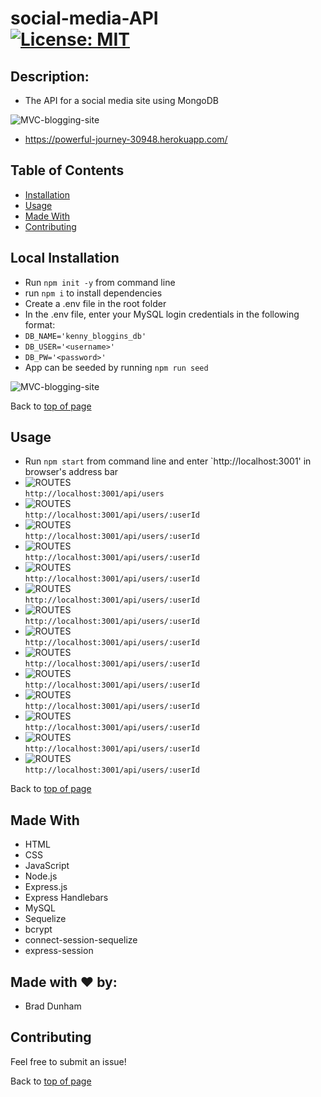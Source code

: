 # social-media-API <br>[![License: MIT](https://img.shields.io/badge/License-MIT-yellow.svg)](https://opensource.org/licenses/MIT)


## Description: 

* The API for a social media site using MongoDB

![MVC-blogging-site](./assets/images/tech-blog-home.png)

* <a href='https://powerful-journey-30948.herokuapp.com/'>https://powerful-journey-30948.herokuapp.com/</a>

## Table of Contents

- [Installation](#local-installation)
- [Usage](#usage)
- [Made With](#made-with)
- [Contributing](#contributing)

## Local Installation

* Run `npm init -y` from command line
* run `npm i` to install dependencies
* Create a .env file in the root folder
* In the .env file, enter your MySQL login credentials in the following format:
* `DB_NAME='kenny_bloggins_db'`
* `DB_USER='<username>'`
* `DB_PW='<password>'`
* App can be seeded by running `npm run seed`

![MVC-blogging-site](./assets/images/tech-blog-install.png)

Back to [top of page](# )

## Usage

* Run `npm start` from command line and enter `http://localhost:3001' in browser's address bar
* ![ROUTES](https://img.shields.io/badge/GET-getAllUsers-blueviolet) <br>`http://localhost:3001/api/users`<br>
* ![ROUTES](https://img.shields.io/badge/GET-getUserById-blueviolet) <br>`http://localhost:3001/api/users/:userId`<br>
* ![ROUTES](https://img.shields.io/badge/GET-geAllThoughts-blueviolet) <br>`http://localhost:3001/api/users/:userId`<br>
* ![ROUTES](https://img.shields.io/badge/GET-getThoughtById-blueviolet) <br>`http://localhost:3001/api/users/:userId`<br>
* ![ROUTES](https://img.shields.io/badge/POST-createUser-brightgreen) <br>`http://localhost:3001/api/users/:userId`<br>
* ![ROUTES](https://img.shields.io/badge/POST-addFriend-brightgreen) <br>`http://localhost:3001/api/users/:userId`<br>
* ![ROUTES](https://img.shields.io/badge/POST-addThought-brightgreen) <br>`http://localhost:3001/api/users/:userId`<br>
* ![ROUTES](https://img.shields.io/badge/POST-addReaction-brightgreen) <br>`http://localhost:3001/api/users/:userId`<br>
* ![ROUTES](https://img.shields.io/badge/PUT-updateUser-orange) <br>`http://localhost:3001/api/users/:userId`<br>
* ![ROUTES](https://img.shields.io/badge/PUT-updateThought-orange) <br>`http://localhost:3001/api/users/:userId`<br>
* ![ROUTES](https://img.shields.io/badge/DEL-deleteUser-red) <br>`http://localhost:3001/api/users/:userId`<br>
* ![ROUTES](https://img.shields.io/badge/DEL-removeFriend-red) <br>`http://localhost:3001/api/users/:userId`<br>
* ![ROUTES](https://img.shields.io/badge/DEL-deleteThought-red) <br>`http://localhost:3001/api/users/:userId`<br>
* ![ROUTES](https://img.shields.io/badge/DEL-removeReaction-red) <br>`http://localhost:3001/api/users/:userId`<br>

Back to [top of page](# )

## Made With

* HTML
* CSS
* JavaScript
* Node.js
* Express.js
* Express Handlebars
* MySQL
* Sequelize
* bcrypt
* connect-session-sequelize
* express-session

## Made with ❤️ by:

* Brad Dunham

## Contributing

Feel free to submit an issue!

Back to [top of page](# )


